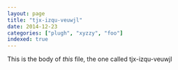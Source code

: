 ```yaml
---
layout: page
title: "tjx-izqu-veuwjl"
date: 2014-12-23
categories: ["plugh", "xyzzy", "foo"]
indexed: true
---
```

This is the body of _this_ file, the one called tjx-izqu-veuwjl
